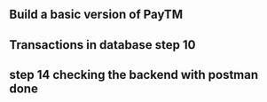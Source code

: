 
## Build a basic version of PayTM

## Transactions in database step 10

## step 14 checking the backend with postman done